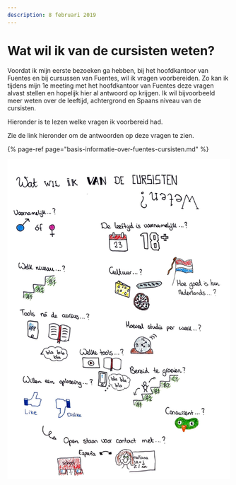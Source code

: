 ```yaml
---
description: 8 februari 2019
---
```


# Wat wil ik van de cursisten weten?

Voordat ik mijn eerste bezoeken ga hebben, bij het hoofdkantoor van Fuentes en bij cursussen van Fuentes, wil ik vragen voorbereiden. Zo kan ik tijdens mijn 1e meeting met het hoofdkantoor van Fuentes deze vragen alvast stellen en hopelijk hier al antwoord op krijgen. Ik wil bijvoorbeeld meer weten over de leeftijd, achtergrond en Spaans niveau van de cursisten. 

Hieronder is te lezen welke vragen ik voorbereid had.

Zie de link hieronder om de antwoorden op deze vragen te zien.

{% page-ref page="basis-informatie-over-fuentes-cursisten.md" %}

![](../../.gitbook/assets/scan-7-may-2019-4-6-1.jpg)

